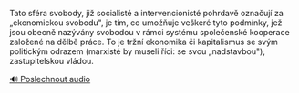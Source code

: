 
Tato sféra svobody, již socialisté a intervencionisté pohrdavě označují za „ekonomickou svobodu", je tím, co umožňuje veškeré tyto podmínky, jež jsou obecně nazývány svobodou v rámci systému společenské kooperace založené na dělbě práce. To je tržní ekonomika či kapitalismus se svým politickým odrazem (marxisté by museli říci: se svou „nadstavbou"), zastupitelskou vládou.

[🔊 Poslechnout audio](/data/7-paragraphs/audio/chapter_145/para_011-Tato-sfra-svobody-ji-socialist-a-intervencioni.mp3)
